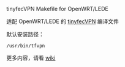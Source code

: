 tinyfecVPN Makefile for OpenWRT/LEDE

适配 OpenWRT/LEDE 的 [tinyfecVPN][1] 编译文件

默认安装路径：

    /usr/bin/tfvpn

更多内容，请看 [wiki][2]

[1]: https://github.com/wangyu-/tinyfecVPN/
[2]: https://github.com/wangyu-/tinyfecVPN/wiki
